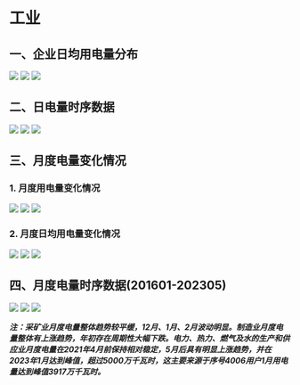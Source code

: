 # 工业

## 一、企业日均用电量分布

![](工业企业日均用电量分布/（一）采矿业企业日均用电量分布.png)
![](工业企业日均用电量分布/（二）制造业企业日均用电量分布.png)
![](工业企业日均用电量分布/（三）电力、热力、燃气及水的生产和供应业企业日均用电量分布.png)

## 二、日电量时序数据

![](工业日电量时序数据/（一）采矿业日电量时间序列图.png)
![](工业日电量时序数据/（二）制造业日电量时间序列图.png)
![](工业日电量时序数据/（三）电力、热力、燃气及水的生产和供应业日电量时间序列图.png)

## 三、月度电量变化情况

### 1. 月度用电量变化情况

![](工业月度电量变化情况/工业月度用电量变化情况/（一）采矿业月度用电量变化情况.png)
![](工业月度电量变化情况/工业月度用电量变化情况/（二）制造业月度用电量变化情况.png)
![](工业月度电量变化情况/工业月度用电量变化情况/（三）电力、热力、燃气及水的生产和供应业月度用电量变化情况.png)

### 2. 月度日均用电量变化情况

![](工业月度电量变化情况/工业月度日均用电量变化情况/（一）采矿业月度日均电量变化情况.png)
![](工业月度电量变化情况/工业月度日均用电量变化情况/（二）制造业月度日均电量变化情况.png)
![](工业月度电量变化情况/工业月度日均用电量变化情况/（三）电力、热力、燃气及水的生产和供应业月度日均电量变化情况.png)

## 四、月度电量时序数据(201601-202305)

![](工业月度电量时序数据(201601-202305)/（一）采矿业月度电量时序图(201601-202305).png)
![](工业月度电量时序数据(201601-202305)/（二）制造业月度电量时序图(201601-202305).png)
![](工业月度电量时序数据(201601-202305)/（三）电力、热力、燃气及水的生产和供应业月度电量时序图(201601-202305).png)

_**注：采矿业月度电量整体趋势较平缓，12月、1月、2月波动明显。制造业月度电量整体有上涨趋势，年初存在周期性大幅下跌。电力、热力、燃气及水的生产和供应业月度电量在2021年4月前保持相对稳定，5月后具有明显上涨趋势，并在2023年1月达到峰值，超过5000万千瓦时，这主要来源于序号4006用户1月用电量达到峰值3917万千瓦时。**_

